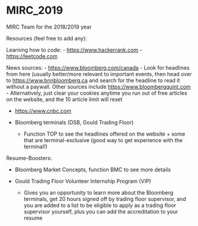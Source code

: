 # MIRC_2019
MIRC Team for the 2018/2019 year

Resources (feel free to add any):

Learning how to code:
    - https://www.hackerrank.com
    - https://leetcode.com

News sources:
    - https://www.bloomberg.com/canada
      - Look for headlines from here (usually better/more relevant to 
        important events, then head over to https://www.bnnbloomberg.ca
        and search for the headline to read it without a paywall. Other
        sources include https://www.bloombergquint.com
      - Alternatively, just clear your cookies anytime you run out of 
        free articles on the website, and the 10 article limit will reset 
        
   - https://www.cnbc.com
    
   - Bloomberg terminals (DSB, Gould Trading Floor)
      - Function TOP<GO> to see the headlines offered on the website +
        some that are terminal-exclusive (good way to get experience 
        with the terminal!) 
        
Resume-Boosters:
  - Bloomberg Market Concepts, function BMC<GO> to see more details
  
  - Gould Trading Floor Volunteer Internship Program (VIP)
      - Gives you an opportunity to learn more about the Bloomberg 
        terminals, get 20 hours signed off by trading floor supervisor, 
        and you are added to a list to be eligible to apply as a trading
        floor supervisor yourself, plus you can add the accreditation to 
        your resume
